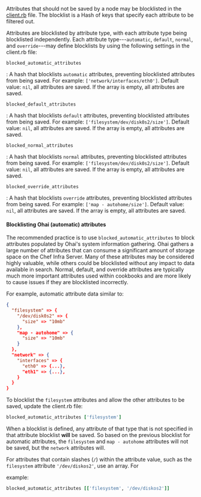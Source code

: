 Attributes that should not be saved by a node may be blocklisted in the [client.rb](/config_rb_client/) file. The blocklist is a Hash of keys that specify each attribute to be filtered out.

Attributes are blocklisted by attribute type, with each attribute type being blocklisted independently. Each attribute type---`automatic`, `default`, `normal`, and `override`---may define blocklists by using the following settings in the client.rb file:

`blocked_automatic_attributes`

: A hash that blocklists `automatic` attributes, preventing blocklisted attributes from being saved. For example: `['network/interfaces/eth0']`. Default value: `nil`, all attributes are saved. If the array is empty, all attributes are saved.

`blocked_default_attributes`

: A hash that blocklists `default` attributes, preventing blocklisted attributes from being saved. For example: `['filesystem/dev/disk0s2/size']`. Default value: `nil`, all attributes are saved. If the array is empty, all attributes are saved.

`blocked_normal_attributes`

: A hash that blocklists `normal` attributes, preventing blocklisted attributes from being saved. For example: `['filesystem/dev/disk0s2/size']`. Default value: `nil`, all attributes are saved. If the array is empty, all attributes are saved.

`blocked_override_attributes`

: A hash that blocklists `override` attributes, preventing blocklisted attributes from being saved. For example: `['map - autohome/size']`. Default value: `nil`, all attributes are saved. If the array is empty, all attributes are saved.

<!-- markdownlint-disable-file MD002 -->

#### Blocklisting Ohai (automatic) attributes

The recommended practice is to use `blocked_automatic_attributes` to block attributes populated by Ohai's system information gathering. Ohai gathers a large number of attributes that can consume a significant amount of storage space on the Chef Infra Server. Many of these attributes may be considered highly valuable, while others could be blocklisted without any impact to data available in search. Normal, default, and override attributes are typically much more important attributes used within cookbooks and are more likely to cause issues if they are blocklisted incorrectly.

For example, automatic attribute data similar to:

```json
{
  "filesystem" => {
    "/dev/disk0s2" => {
      "size" => "10mb"
    },
    "map - autohome" => {
      "size" => "10mb"
    }
  },
  "network" => {
    "interfaces" => {
      "eth0" => {...},
      "eth1" => {...},
    }
  }
}
```

To blocklist the `filesystem` attributes and allow the other attributes to be saved, update the client.rb file:

```ruby
blocked_automatic_attributes ['filesystem']
```

When a blocklist is defined, any attribute of that type that is not specified in that attribute blocklist **will** be saved. So based on the previous blocklist for automatic attributes, the `filesystem` and `map - autohome` attributes will not be saved, but the `network` attributes will.

For attributes that contain slashes (`/`) within the attribute value, such as the `filesystem` attribute `'/dev/diskos2'`, use an array. For

example:

```ruby
blocked_automatic_attributes [['filesystem', '/dev/diskos2']]
```
